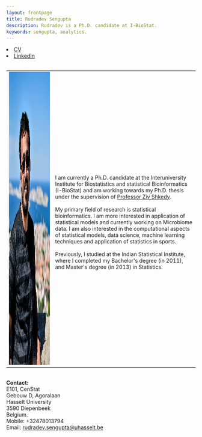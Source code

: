 ```yaml
---
layout: frontpage
title: Rudradev Sengupta
description: Rudradev is a Ph.D. candidate at I-BioStat. 
keywords: sengupta, analytics.
---
```


<div class="navbar">
  <div class="navbar-inner">
    <div class="nav">
        <li><a href="https://rudadevsengupta.github.io/assets/cv_rudra.pdf" target="_blank">CV</a></li>
        <li><a href="https://be.linkedin.com/in/rudradev-sengupta-40507917" target="_blank">LinkedIn</a></li>
        </div>
  </div>
</div>

<table class="wide">
<tr>
<td class="left">
    <img id="frontphoto" src="dp2.jpg" width="780" height="780" alt="" />
</td>
&nbsp; &nbsp; &nbsp; &nbsp; &nbsp; &nbsp; &nbsp; &nbsp;		
&nbsp; &nbsp; &nbsp; &nbsp; &nbsp; &nbsp; &nbsp; &nbsp;			
<td class="justify">
<br> I am currently a Ph.D. candidate at the Interuniversity Institute for Biostatistics and statistical Bioinformatics (I-BioStat) and am working towards my Ph.D. thesis under the  supervision of <a href="https://www.uhasselt.be/fiche?email=ziv.shkedy">Professor Ziv Shkedy</a>.
<br>
<br> My primary field of research is statistical bioinformatics. I am more interested in application of statistical models and currently working on Microbiome data. I am also interested in the computational aspects of statistical models, data science, machine learning techniques and application of statistics in sports.
<br>
<br> Previously, I studied at the Indian Statistical Institute, where I completed my Bachelor's degree (in 2011), and Master's degree (in 2013) in Statistics. 
<br> 
</td>
</tr>
</table>

<tr>
<td class="left">
<br> <b> Contact: </b>
<br> E101, CenStat
<br> Gebouw D, Agoralaan
<br> Hasselt University 
<br> 3590 Diepenbeek
<br> Belgium. 
<br> Mobile: +32478013794
<br> Email: <a href="mailto:rudradev.sengupta@uhasselt.be">rudradev.sengupta@uhasselt.be</a>
</td>
</tr>


<!--
For my Master's thesis, I worked on Association Analyses for 


-->
